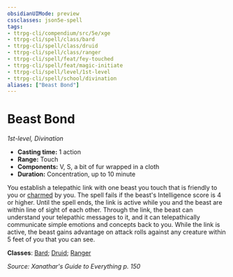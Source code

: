 ```yaml
---
obsidianUIMode: preview
cssclasses: json5e-spell
tags:
- ttrpg-cli/compendium/src/5e/xge
- ttrpg-cli/spell/class/bard
- ttrpg-cli/spell/class/druid
- ttrpg-cli/spell/class/ranger
- ttrpg-cli/spell/feat/fey-touched
- ttrpg-cli/spell/feat/magic-initiate
- ttrpg-cli/spell/level/1st-level
- ttrpg-cli/spell/school/divination
aliases: ["Beast Bond"]
---
```

# Beast Bond
*1st-level, Divination*  

- **Casting time:** 1 action
- **Range:** Touch
- **Components:** V, S, a bit of fur wrapped in a cloth
- **Duration:** Concentration, up to 10 minute

You establish a telepathic link with one beast you touch that is friendly to you or [charmed](3-Mechanics/CLI/rules/conditions.md#Charmed) by you. The spell fails if the beast's Intelligence score is 4 or higher. Until the spell ends, the link is active while you and the beast are within line of sight of each other. Through the link, the beast can understand your telepathic messages to it, and it can telepathically communicate simple emotions and concepts back to you. While the link is active, the beast gains advantage on attack rolls against any creature within 5 feet of you that you can see.

**Classes**: [Bard](list-spells-classes-bard); [Druid](list-spells-classes-druid); [Ranger](list-spells-classes-ranger)

*Source: Xanathar's Guide to Everything p. 150*